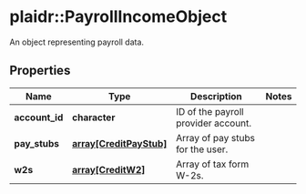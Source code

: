 # plaidr::PayrollIncomeObject

An object representing payroll data.

## Properties
Name | Type | Description | Notes
------------ | ------------- | ------------- | -------------
**account_id** | **character** | ID of the payroll provider account. | 
**pay_stubs** | [**array[CreditPayStub]**](CreditPayStub.md) | Array of pay stubs for the user. | 
**w2s** | [**array[CreditW2]**](CreditW2.md) | Array of tax form W-2s. | 


